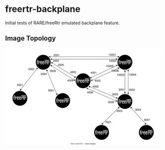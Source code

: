 # freertr-backplane
Initial tests of RARE/freeRtr emulated backplane feature.

## Image Topology

<div style='display: inline-block'>
   <img align="center" alt="Topology" src='../img/emulated-topology.svg' />
</div>
